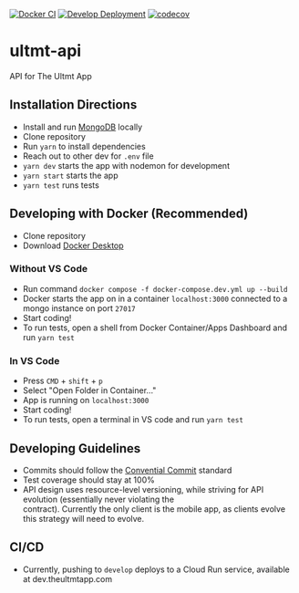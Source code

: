 [![Docker CI](https://github.com/CeluchNB/ultmt-api/actions/workflows/ci.yml/badge.svg)](https://github.com/CeluchNB/ultmt-api/actions/workflows/ci.yml)
[![Develop Deployment](https://github.com/CeluchNB/ultmt-api/actions/workflows/cd-dev.yml/badge.svg)](https://github.com/CeluchNB/ultmt-api/actions/workflows/cd-dev.yml)
[![codecov](https://codecov.io/gh/CeluchNB/ultmt-api/branch/main/graph/badge.svg?token=5TZJ3CJOJ9)](https://codecov.io/gh/CeluchNB/ultmt-api)

# ultmt-api
API for The Ultmt App

## Installation Directions
- Install and run [MongoDB](https://www.mongodb.com/try/download/community) locally
- Clone repository
- Run `yarn` to install dependencies
- Reach out to other dev for `.env` file
- `yarn dev` starts the app with nodemon for development
- `yarn start` starts the app
- `yarn test` runs tests

## Developing with Docker (Recommended)
- Clone repository
- Download [Docker Desktop](https://www.docker.com/products/docker-desktop/)
### Without VS Code
- Run command `docker compose -f docker-compose.dev.yml up --build`
- Docker starts the app on in a container `localhost:3000` connected to a mongo instance on port `27017`
- Start coding!
- To run tests, open a shell from Docker Container/Apps Dashboard and run `yarn test`
### In VS Code
- Press `CMD` + `shift` + `p`
- Select "Open Folder in Container..."
- App is running on `localhost:3000`
- Start coding!
- To run tests, open a terminal in VS code and run `yarn test`

## Developing Guidelines
- Commits should follow the [Convential Commit](https://www.conventionalcommits.org/en/v1.0.0/) standard
- Test coverage should stay at 100%
- API design uses resource-level versioning, while striving for API evolution (essentially never violating the \
contract). Currently the only client is the mobile app, as clients evolve this strategy will need to evolve.


## CI/CD
- Currently, pushing to `develop` deploys to a Cloud Run service, available at dev.theultmtapp.com

